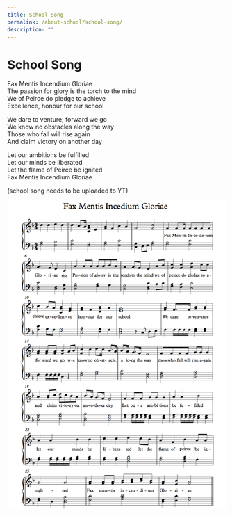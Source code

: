 ```yaml
---
title: School Song
permalink: /about-school/school-song/
description: ""
---
```

# **School Song**

Fax Mentis Incendium Gloriae  
The passion for glory is the torch to the mind  
We of Peirce do pledge to achieve  
Excellence, honour for our school

We dare to venture; forward we go  
We know no obstacles along the way  
Those who fall will rise again  
And claim victory on another day

Let our ambitions be fulfilled  
Let our minds be liberated  
Let the flame of Peirce be ignited  
Fax Mentis Incendium Gloriae

(school song needs to be uploaded to YT)

![](/images/Fax-Mentis-Incendium-Gloriae-Music-Sheet.png)